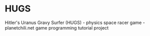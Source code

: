 # HUGS
Hitler's Uranus Gravy Surfer (HUGS) - physics space racer game - planetchili.net game programming tutorial project

